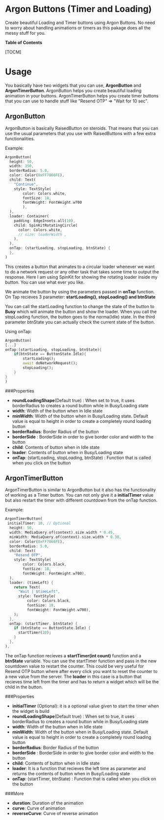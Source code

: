 # Argon Buttons (Timer and Loading)

Create beautiful Loading and Timer buttons using Argon Buttons. No need to worry about handling animations or timers as this pakage does all the messy stuff for you.

**Table of Contents**

[TOCM]


# Usage

You basically have two widgets that you can use, **ArgonButton** and **ArgonTimerButton**. ArgonButton helps you create beautiful loading animation in your buttons. ArgonTimerButton helps you create timer buttons that you can use to handle stuff like "Resend OTP" => "Wait for 10 sec".


## ArgonButton

ArgonButton is basically RaisedButton on steroids. That means that you can use the usual parameters that you use with RaisedButtons with a few extra functionalities.

Example:

```dart
ArgonButton(
  height: 50,
  width: 350,
  borderRadius: 5.0,
  color: Color(0xFF7866FE),
  child: Text(
    "Continue",
    style: TextStyle(
        color: Colors.white,
        fontSize: 18,
        fontWeight: FontWeight.w700
		),
  ),
  loader: Container(
    padding: EdgeInsets.all(10),
    child: SpinKitRotatingCircle(
      color: Colors.white,
      // size: loaderWidth ,
    ),
  ),
  onTap: (startLoading, stopLoading, btnState) {
  },
)
```
This creates a button that animates to a circular loader whenever we want to do a network request or any other task that takes some time to output the response.
Here I am using SpinKit for showing the rotating loader inside my button. You can use what ever you like.

We animate the button by using the parameters passed in **onTap** function. On Tap recieves 3 parameter: **startLoading(), stopLoading()  and btnState**

You can call the startLoading function to change the state of the button to **Busy** which will animate the button and show the loader. When you call the stopLoading function, the button goes to the norma(Idle) state. In the third parameter btnState you can actually check the current state of the button.

Using onTap:
```dart
ArgonButton(
[...]
onTap:(startLoading, stopLoading, btnState){
	if(btnState == ButtonState.Idle){
		startLoading();
		await doNetworkRequest();
		stopLoading();
	}
}
)
```

###Properties
- **roundLoadingShape**(Default  true) : When set to true, it uses borderRadius to creates a round button while in Busy/Loading state
- **width**: Width of the button when in Idle state
- **minWidth**: Width of the button when in Busy/Loading state. Default value is equal to height in order to create a completely round loading button
- **borderRadius**: Border Radius of the button
- **borderSide** : BorderSide in order to give border color and width to the button
- **child**: Contents of button when in Idle state
- **loader**: Contents of button when in Busy/Loading state
- **onTap**: (startLoading, stopLoading, btnState) : Function that is called when you click on the button


## ArgonTimerButton

ArgonTimerButton is similar to ArgonButton but it also has the functionality of working as a Timer button. You can not only give it a **initialTimer** value but also restart the timer with different countdown from the onTap function.

Example:

```dart
ArgonTimerButton(
 initialTimer: 10, // Optional
  height: 50,
  width: MediaQuery.of(context).size.width * 0.45,
  minWidth: MediaQuery.of(context).size.width * 0.30,
  color: Color(0xFF7866FE),
  borderRadius: 5.0,
  child: Text(
    "Resend OTP",
    style: TextStyle(
        color: Colors.black,
        fontSize: 18,
        fontWeight: FontWeight.w700),
  ),
  loader: (timeLeft) {
    return Text(
      "Wait | $timeLeft",
      style: TextStyle(
          color: Colors.black,
          fontSize: 18,
          fontWeight: FontWeight.w700),
    );
  },
  onTap: (startTimer, btnState) {
    if (btnState == ButtonState.Idle) {
      startTimer(20);
    }
  },
),
```
The onTap function recieves a **startTimer(int count)** function and a **btnState** variable. You can use the startTimer function and pass in the new countdown value to restart the counter. This could be very useful for Resend OTP button where after every click you want to reset the counter to a new value from the server.
The **loader** in this case is a button that recieves time left from the timer and has to return a widget which will be the child in the button.


###Properties
- **initialTimer** (Optional): it is a optional value given to start the timer when the widget is build
- **roundLoadingShape**(Default  true) : When set to true, it uses borderRadius to creates a round button while in Busy/Loading state
- **width**: Width of the button when in Idle state
- **minWidth**: Width of the button when in Busy/Loading state. Default value is equal to height in order to create a completely round loading button
- **borderRadius**: Border Radius of the button
- **borderSide** : BorderSide in order to give border color and width to the button
- **child**: Contents of button when in Idle state
- **loader**:  It is a function that recieves the left time as parameter and returns the contents of button when in Busy/Loading state
- **onTap**: (startTimer, btnState) : Function that is called when you click on the button


###More
- **duration**: Duration of the animation
- **curve**: Curve of animation
- **reverseCurve**: Curve of reverse animation
